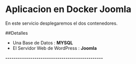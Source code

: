 
# Aplicacion en Docker Joomla

En este servicio desplegaremos el dos contenedores.

##Detalles 

* Una Base de Datos : **MYSQL**
* El Servidor Web de WordPress : **Joomla**

**-----------------------------------------------**
